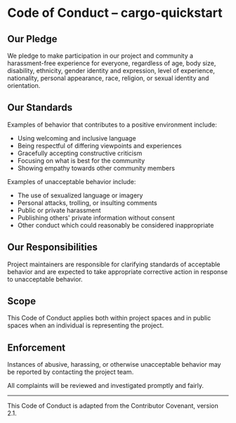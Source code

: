 # Code of Conduct – cargo-quickstart

## Our Pledge

We pledge to make participation in our project and community a harassment-free experience for everyone, regardless of age, body size, disability, ethnicity, gender identity and expression, level of experience, nationality, personal appearance, race, religion, or sexual identity and orientation.

## Our Standards

Examples of behavior that contributes to a positive environment include:

-   Using welcoming and inclusive language
-   Being respectful of differing viewpoints and experiences
-   Gracefully accepting constructive criticism
-   Focusing on what is best for the community
-   Showing empathy towards other community members

Examples of unacceptable behavior include:

-   The use of sexualized language or imagery
-   Personal attacks, trolling, or insulting comments
-   Public or private harassment
-   Publishing others' private information without consent
-   Other conduct which could reasonably be considered inappropriate

## Our Responsibilities

Project maintainers are responsible for clarifying standards of acceptable behavior and are expected to take appropriate corrective action in response to unacceptable behavior.

## Scope

This Code of Conduct applies both within project spaces and in public spaces when an individual is representing the project.

## Enforcement

Instances of abusive, harassing, or otherwise unacceptable behavior may be reported by contacting the project team.

All complaints will be reviewed and investigated promptly and fairly.

---

This Code of Conduct is adapted from the Contributor Covenant, version 2.1.

